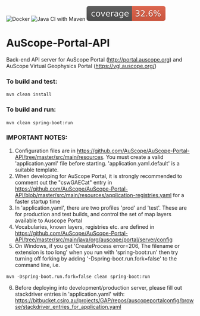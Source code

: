![Docker](https://github.com/AuScope/AuScope-Portal-API/workflows/Docker/badge.svg?branch=master)
![Java CI with Maven](https://github.com/AuScope/AuScope-Portal-API/workflows/Java%20CI%20with%20Maven/badge.svg?branch=master)
[![Coverage](.github/badges/jacoco.svg)](.github/coverage/jacoco.csv)

# AuScope-Portal-API

Back-end API server for AuScope Portal (http://portal.auscope.org) and AuScope Virtual Geophysics Portal (https://vgl.auscope.org/)

### To build and test:

```
mvn clean install
```

### To build and run:

```
mvn clean spring-boot:run
```

### IMPORTANT NOTES:

1) Configuration files are in https://github.com/AuScope/AuScope-Portal-API/tree/master/src/main/resources. You must create a valid 'application.yaml' file before starting. 'application.yaml.default' is a suitable template.
2) When developing for AuScope Portal, it is strongly recommended to comment out the "cswGAECat" entry in https://github.com/AuScope/AuScope-Portal-API/blob/master/src/main/resources/application-registries.yaml for a faster startup time
3) In 'application.yaml', there are two profiles 'prod' and 'test'. These are for production and test builds, and control the set of map layers available to Auscope Portal
4) Vocabularies, known layers, registries etc. are defined in https://github.com/AuScope/AuScope-Portal-API/tree/master/src/main/java/org/auscope/portal/server/config
5) On Windows, if you get 'CreateProcess error=206, The filename or extension is too long' when you run with 'spring-boot:run' then try turning off forking by adding '-Dspring-boot.run.fork=false' to the command line, i.e.
```
mvn -Dspring-boot.run.fork=false clean spring-boot:run
```
6) Before deploying into development/production server, please fill out stackdriver entries in 'application.yaml' with:
https://bitbucket.csiro.au/projects/GAP/repos/auscopeportalconfig/browse/stackdriver_entries_for_application.yaml
